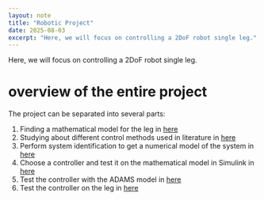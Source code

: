 ```yaml
---
layout: note
title: "Robotic Project"
date: 2025-08-03
excerpt: "Here, we will focus on controlling a 2DoF robot single leg."
---
```


Here, we will focus on controlling a 2DoF robot single leg.

# overview of the entire project
The project can be separated into several parts:
1. Finding a mathematical model for the leg in [here](mathematical-modeling-of-a-single-leg-robot)
2. Studying about different control methods used in literature in [here](2dof-robot-control-literature)
3. Perform system identification to get a numerical model of the system in [here](single-leg-robot-system-identification)
4. Choose a controller and test it  on the mathematical model in Simulink in [here](single-leg-robot-numerical-model)
5. Test the controller with the ADAMS model in [here](single-leg-robot-controller-implementation-in-adams-simulink)
6. Test the controller on the leg in [here](single-leg-robot-controller-real-world-implementation)
